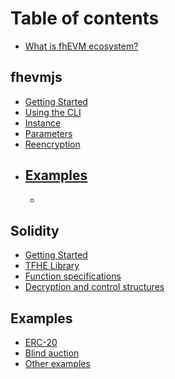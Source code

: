 # Table of contents

- [What is fhEVM ecosystem?](README.md)

## fhevmjs

- [Getting Started](sdk/getting_started.md)
- [Using the CLI](sdk/cli.md)
- [Instance](sdk/instance.md)
- [Parameters](sdk/parameters.md)
- [Reencryption](sdk/reencryption.md)
- ## [Examples](sdk/examples.md)
  -

## Solidity

- [Getting Started](solidity/getting_started.md)
- [TFHE Library](solidity/library.md)
- [Function specifications](solidity/functions.md)
- [Decryption and control structures](solidity/requires.md)

## Examples

- [ERC-20](examples/erc20.md)
- [Blind auction](examples/blindauction.md)
- [Other examples](examples/other.md)
